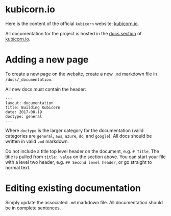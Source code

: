 # kubicorn.io

Here is the content of the official `kubicorn` website: [kubicorn.io](http://kubicorn.io).

All documentation for the project is hosted in the [docs section](kubicorn.io/documentation/readme.html) of [kubicorn.io](http://kubicorn.io).

# Adding a new page

To create a new page on the website, create a new `.md` markdown file in `/docs/_documentation`.

All new docs must contain the header:

```
---
layout: documentation
title: Building Kubicorn
date: 2017-08-19
doctype: general
---
```

Where `doctype` is the larger category for the documentation (valid categories are `general`, `aws`, `azure`, `do`, and `google`). All docs should be written in valid `.md` markdown.

Do not include a title top level header on the document, e.g. `# Title`. The title is pulled from `title: value` on the section above. You can start your file with a level two header, e.g. `## Second level header`, or go straight to normal text.

# Editing existing documentation

Simply update the associated `.md` markdown file. All documentation should be in complete sentences.

